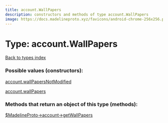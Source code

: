 ```yaml
---
title: account.WallPapers
description: constructors and methods of type account.WallPapers
image: https://docs.madelineproto.xyz/favicons/android-chrome-256x256.png
---
```

# Type: account.WallPapers  
[Back to types index](index.md)



### Possible values (constructors):

[account.wallPapersNotModified](../constructors/account.wallPapersNotModified.md)  

[account.wallPapers](../constructors/account.wallPapers.md)  



### Methods that return an object of this type (methods):

[$MadelineProto->account->getWallPapers](../methods/account.getWallPapers.md)  



